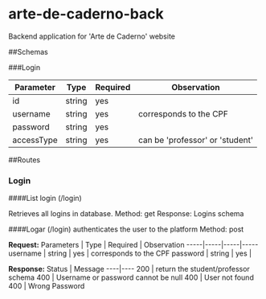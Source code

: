 # arte-de-caderno-back
Backend application for 'Arte de Caderno' website

##Schemas

###Login

Parameter | Type | Required | Observation
-----|------|-----|-----
id| string | yes
username | string | yes | corresponds to the CPF
password | string | yes
accessType | string | yes | can be 'professor' or 'student'

##Routes

### Login

####List login (/login)

Retrieves all logins in database.
Method: get
Response: Logins schema

####Logar (/login)
authenticates the user to the platform
Method: post

**Request:**
Parameters | Type | Required | Observation
-----|-----|-----|-----
username | string | yes | corresponds to the CPF
password | string | yes |

**Response:**
Status | Message
----|----
200 | return the student/professor schema
400 | Username or password cannot be null
400 | User not found
400 | Wrong Password



